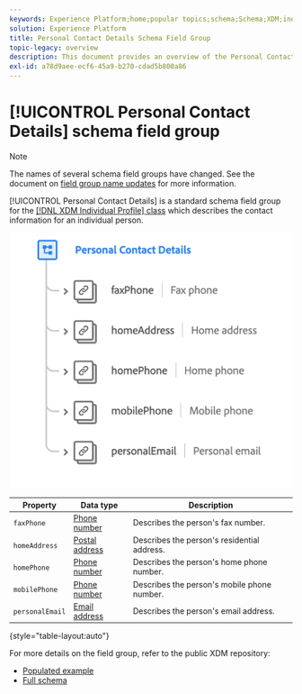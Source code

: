 ```yaml
---
keywords: Experience Platform;home;popular topics;schema;Schema;XDM;individual profile;fields;schemas;Schemas;personal details;Schema design;field group;Field group;
solution: Experience Platform
title: Personal Contact Details Schema Field Group
topic-legacy: overview
description: This document provides an overview of the Personal Contact Details schema field group.
exl-id: a78d9aee-ecf6-45a9-b270-cdad5b800a86
---
```


# [!UICONTROL Personal Contact Details] schema field group

>[!NOTE]
>
>The names of several schema field groups have changed. See the document on [field group name updates](../name-updates.md) for more information.

[!UICONTROL Personal Contact Details] is a standard schema field group for the [[!DNL XDM Individual Profile] class](../../classes/individual-profile.md) which describes the contact information for an individual person.

![](../../images/field-groups/personal-contact-details.png)

| Property | Data type | Description |
| --- | --- | --- |
| `faxPhone` | [Phone number](../../data-types/phone-number.md) | Describes the person's fax number. |
| `homeAddress` | [Postal address](../../data-types/postal-address.md) | Describes the person's residential address. |
| `homePhone` | [Phone number](../../data-types/phone-number.md) | Describes the person's home phone number. |
| `mobilePhone` | [Phone number](../../data-types/phone-number.md) | Describes the person's mobile phone number. |
| `personalEmail` | [Email address](../../data-types/email-address.md) | Describes the person's email address. |

{style="table-layout:auto"}

For more details on the field group, refer to the public XDM repository:

* [Populated example](https://github.com/adobe/xdm/blob/master/components/mixins/profile/profile-personal-details.example.1.json)
* [Full schema](https://github.com/adobe/xdm/blob/master/components/mixins/profile/profile-personal-details.schema.json)
